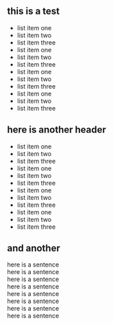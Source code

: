 ## this is a test 
* list item one
* list item two
* list item three 
* list item one
* list item two
* list item three 
* list item one
* list item two
* list item three 
* list item one
* list item two
* list item three 

## here is another header
* list item one
* list item two
* list item three 
* list item one
* list item two
* list item three 
* list item one
* list item two
* list item three 
* list item one
* list item two
* list item three 

## and another
here is a sentence  
here is a sentence  
here is a sentence  
here is a sentence  
here is a sentence  
here is a sentence  
here is a sentence  
here is a sentence  

